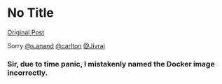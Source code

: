 # No Title

[Original Post](https://discourse.onlinedegree.iitm.ac.in/t/164277/614)

<p>Sorry <a class="mention" href="/u/s.anand">@s.anand</a> <a class="mention" href="/u/carlton">@carlton</a> <a class="mention" href="/u/jivraj">@Jivraj</a></p>
<h3>Sir, due to time panic, I mistakenly named the Docker image incorrectly.</h3>
